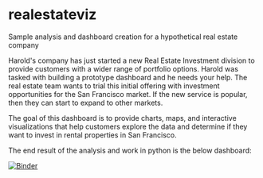 # realestateviz
Sample analysis and dashboard creation for a hypothetical real estate company

Harold's company has just started a new Real Estate Investment division to provide customers with a wider range of portfolio options. Harold was tasked with building a prototype dashboard and he needs your help. The real estate team wants to trial this initial offering with investment opportunities for the San Francisco market. If the new service is popular, then they can start to expand to other markets.

The goal of this dashboard is to provide charts, maps, and interactive visualizations that help customers explore the data and determine if they want to invest in rental properties in San Francisco.

The end result of the analysis and work in python is the below dashboard:

[![Binder](https://mybinder.org/badge_logo.svg)](https://mybinder.org/v2/gh/marclweimer/realestateviz/master)
